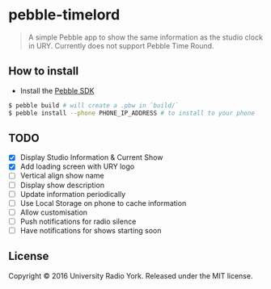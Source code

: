 # pebble-timelord
> A simple Pebble app to show the same information as the studio clock in URY.
> Currently does not support Pebble Time Round.

## How to install
- Install the [Pebble SDK](https://developer.pebble.com/sdk/)
```bash
$ pebble build # will create a .pbw in `build/`
$ pebble install --phone PHONE_IP_ADDRESS # to install to your phone
```
## TODO
- [x] Display Studio Information & Current Show
- [x] Add loading screen with URY logo
- [ ] Vertical align show name
- [ ] Display show description
- [ ] Update information periodically
- [ ] Use Local Storage on phone to cache information
- [ ] Allow customisation
- [ ] Push notifications for radio silence
- [ ] Have notifications for shows starting soon

## License
Copyright © 2016 University Radio York. Released under the MIT license.